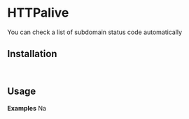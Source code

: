 # HTTPalive
You can check a list of subdomain status code automatically

## Installation
```


```
## Usage
**Examples**
Na

